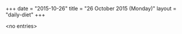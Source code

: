 +++
date = "2015-10-26"
title = "26 October 2015 (Monday)"
layout = "daily-diet"
+++

\<no entries\>